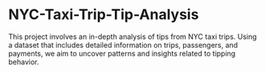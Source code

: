 # NYC-Taxi-Trip-Tip-Analysis
This project involves an in-depth analysis of tips from NYC taxi trips. Using a dataset that includes detailed information on trips, passengers, and payments, we aim to uncover patterns and insights related to tipping behavior.
